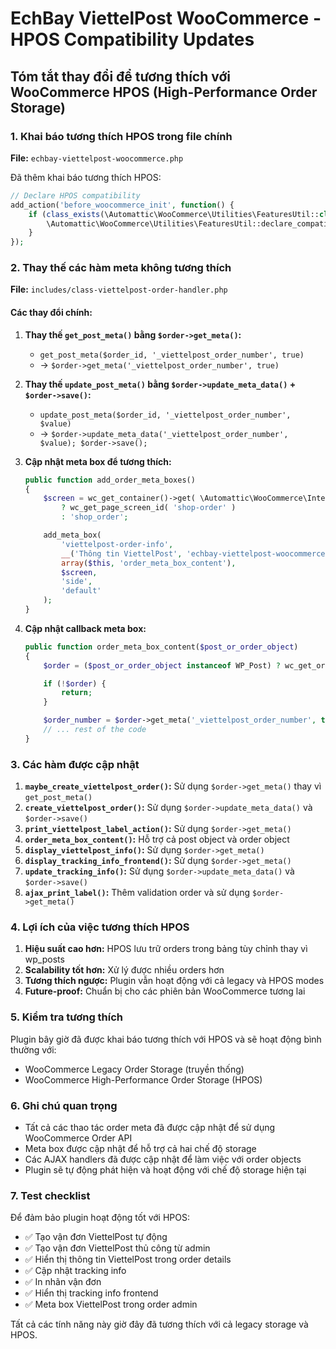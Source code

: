 # EchBay ViettelPost WooCommerce - HPOS Compatibility Updates

## Tóm tắt thay đổi để tương thích với WooCommerce HPOS (High-Performance Order Storage)

### 1. Khai báo tương thích HPOS trong file chính

**File:** `echbay-viettelpost-woocommerce.php`

Đã thêm khai báo tương thích HPOS:

```php
// Declare HPOS compatibility
add_action('before_woocommerce_init', function() {
    if (class_exists(\Automattic\WooCommerce\Utilities\FeaturesUtil::class)) {
        \Automattic\WooCommerce\Utilities\FeaturesUtil::declare_compatibility('custom_order_tables', __FILE__, true);
    }
});
```

### 2. Thay thế các hàm meta không tương thích

**File:** `includes/class-viettelpost-order-handler.php`

#### Các thay đổi chính:

1. **Thay thế `get_post_meta()` bằng `$order->get_meta()`:**

   - `get_post_meta($order_id, '_viettelpost_order_number', true)`
   - → `$order->get_meta('_viettelpost_order_number', true)`

2. **Thay thế `update_post_meta()` bằng `$order->update_meta_data()` + `$order->save()`:**

   - `update_post_meta($order_id, '_viettelpost_order_number', $value)`
   - → `$order->update_meta_data('_viettelpost_order_number', $value); $order->save();`

3. **Cập nhật meta box để tương thích:**

   ```php
   public function add_order_meta_boxes()
   {
       $screen = wc_get_container()->get( \Automattic\WooCommerce\Internal\DataStores\Orders\CustomOrdersTableController::class )->custom_orders_table_usage_is_enabled()
           ? wc_get_page_screen_id( 'shop-order' )
           : 'shop_order';

       add_meta_box(
           'viettelpost-order-info',
           __('Thông tin ViettelPost', 'echbay-viettelpost-woocommerce'),
           array($this, 'order_meta_box_content'),
           $screen,
           'side',
           'default'
       );
   }
   ```

4. **Cập nhật callback meta box:**

   ```php
   public function order_meta_box_content($post_or_order_object)
   {
       $order = ($post_or_order_object instanceof WP_Post) ? wc_get_order($post_or_order_object->ID) : $post_or_order_object;

       if (!$order) {
           return;
       }

       $order_number = $order->get_meta('_viettelpost_order_number', true);
       // ... rest of the code
   }
   ```

### 3. Các hàm được cập nhật

1. **`maybe_create_viettelpost_order()`:** Sử dụng `$order->get_meta()` thay vì `get_post_meta()`
2. **`create_viettelpost_order()`:** Sử dụng `$order->update_meta_data()` và `$order->save()`
3. **`print_viettelpost_label_action()`:** Sử dụng `$order->get_meta()`
4. **`order_meta_box_content()`:** Hỗ trợ cả post object và order object
5. **`display_viettelpost_info()`:** Sử dụng `$order->get_meta()`
6. **`display_tracking_info_frontend()`:** Sử dụng `$order->get_meta()`
7. **`update_tracking_info()`:** Sử dụng `$order->update_meta_data()` và `$order->save()`
8. **`ajax_print_label()`:** Thêm validation order và sử dụng `$order->get_meta()`

### 4. Lợi ích của việc tương thích HPOS

1. **Hiệu suất cao hơn:** HPOS lưu trữ orders trong bảng tùy chỉnh thay vì wp_posts
2. **Scalability tốt hơn:** Xử lý được nhiều orders hơn
3. **Tương thích ngược:** Plugin vẫn hoạt động với cả legacy và HPOS modes
4. **Future-proof:** Chuẩn bị cho các phiên bản WooCommerce tương lai

### 5. Kiểm tra tương thích

Plugin bây giờ đã được khai báo tương thích với HPOS và sẽ hoạt động bình thường với:

- WooCommerce Legacy Order Storage (truyền thống)
- WooCommerce High-Performance Order Storage (HPOS)

### 6. Ghi chú quan trọng

- Tất cả các thao tác order meta đã được cập nhật để sử dụng WooCommerce Order API
- Meta box được cập nhật để hỗ trợ cả hai chế độ storage
- Các AJAX handlers đã được cập nhật để làm việc với order objects
- Plugin sẽ tự động phát hiện và hoạt động với chế độ storage hiện tại

### 7. Test checklist

Để đảm bảo plugin hoạt động tốt với HPOS:

- ✅ Tạo vận đơn ViettelPost tự động
- ✅ Tạo vận đơn ViettelPost thủ công từ admin
- ✅ Hiển thị thông tin ViettelPost trong order details
- ✅ Cập nhật tracking info
- ✅ In nhãn vận đơn
- ✅ Hiển thị tracking info frontend
- ✅ Meta box ViettelPost trong order admin

Tất cả các tính năng này giờ đây đã tương thích với cả legacy storage và HPOS.
